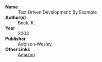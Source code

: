 
<dl>
	<dt><strong>Name</strong></dt>
	<dd>Test Driven Development: By Example</dd>
	<dt><strong>Author(s)</strong></dt>
	<dd>Beck, K.</dd>
	<dt><strong>Year</strong></dt>
	<dd>2003</dd>
	<dt><strong>Publisher</strong></dt>
	<dd>Addison-Wesley</dd>
	<dt><strong>Other Links</strong></dt>
	<dd><a href="https://www.amazon.com/Test-Driven-Development-Kent-Beck/dp/0321146530">Amazon</a></dd>
</dl>
